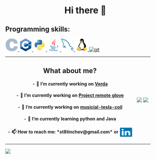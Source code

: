 <h1 align="center"> Hi there 👋 </h1>

## Programming skills:
<p align="left"> 
<a href="https://www.cprogramming.com/" target="_blank"> <img src="https://raw.githubusercontent.com/devicons/devicon/master/icons/c/c-original.svg" alt="c" width="40" height="40"/> </a> 
<a href="https://www.w3schools.com/cpp/" target="_blank"> <img src="https://raw.githubusercontent.com/devicons/devicon/master/icons/cplusplus/cplusplus-original.svg" alt="cplusplus" width="40" height="40"/> </a> 
<a href="https://www.python.org" target="_blank"> <img src="https://raw.githubusercontent.com/devicons/devicon/master/icons/python/python-original.svg" alt="python" width="40" height="40"/> </a> 
<a href="https://www.java.com" target="_blank"> <img src="https://raw.githubusercontent.com/devicons/devicon/master/icons/java/java-original.svg" alt="java" width="40" height="40"/> </a> 
<a href="https://www.mysql.com/" target="_blank"> <img src="https://raw.githubusercontent.com/devicons/devicon/master/icons/mysql/mysql-original.svg" alt="mysql" width="40" height="40"/> </a> 
<a href="https://www.linux.org/" target="_blank"> <img src="https://raw.githubusercontent.com/devicons/devicon/master/icons/linux/linux-original.svg" alt="linux" width="40" height="40"/> </a> 
<a href="https://git-scm.com/" target="_blank"> <img src="https://www.vectorlogo.zone/logos/git-scm/git-scm-icon.svg" alt="git" width="40" height="40"/> </a> </p>


<table align="center" width="100%" height="100%">
  <tr>
    <td align="center">
        <h2>What about me?</h2>
        <h4>- 🔭 I’m currently working on <a href="https://github.com/boki1/verda">Verda</a></h4>
        <h4>- 🔭 I’m currently working on <a href="https://github.com/StoyanTinchev/Project_remote_glove">Project remote glove</a></h4>
        <h4>- 🔭 I’m currently working on <a href="https://github.com/StoyanTinchev/musicial-tesla-coil">musicial-tesla-coil</a></h4>
        <h4>- 🌱 I’m currently learning python and Java</h4>
        <h4>- 📫 How to reach me: *st8tinchev@gmail.com* or <a href="https://www.linkedin.com/in/stoyan-tinchev-524949208" target="blank"><img align="center" src="https://raw.githubusercontent.com/devicons/devicon/master/icons/linkedin/linkedin-original.svg" alt="stoyan-tinchev" height="30" width="40" /></a></h4>
 </td>
    <td align="center">
        <img width="100%" src="https://activity-graph.herokuapp.com/graph?username=StoyanTinchev&show_icons=true&count_private=true&theme=rogue&area=true&hide_border=true" /> 
        <img width="100%" src="https://github-readme-stats.vercel.app/api?username=StoyanTinchev&show_icons=true&theme=merko&hide_border=true" />
    </td>
  </tr>  
</table>
<img width="100%" src="https://github-readme-streak-stats.herokuapp.com/?user=StoyanTinchev&show_icons=true&locale=en&layout=demo&theme=merko&hide_border=true" />


<!--
**StoyanTinchev/StoyanTinchev** is a ✨ _special_ ✨ repository because its `README.md` (this file) appears on your GitHub profile.

Here are some ideas to get you started:

- 🔭 I’m currently working on ...
- 🌱 I’m currently learning ...
- 👯 I’m looking to collaborate on ...
- 🤔 I’m looking for help with ...
- 💬 Ask me about ...
- 📫 How to reach me: ...
- 😄 Pronouns: ...
- ⚡ Fun fact: ...
-->
